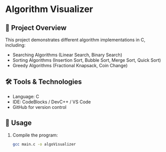 
# Algorithm Visualizer

## 📌 Project Overview
This project demonstrates different algorithm implementations in C, including:
- Searching Algorithms (Linear Search, Binary Search)
- Sorting Algorithms (Insertion Sort, Bubble Sort, Merge Sort, Quick Sort)
- Greedy Algorithms (Fractional Knapsack, Coin Change)

## 🛠️ Tools & Technologies
- Language: C
- IDE: CodeBlocks / DevC++ / VS Code
- GitHub for version control

## 🚀 Usage
1. Compile the program:
   ```bash
   gcc main.c -o algoVisualizer

